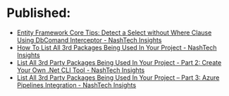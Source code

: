 # Published:
- [Entity Framework Core Tips: Detect a Select without Where Clause Using DbComand Interceptor - NashTech Insights](https://blog.nashtechglobal.com/entity-framework-core-tips-detect-a-select-without-where-clause-using-dbcomand-interceptor/)
- [How To List All 3rd Packages Being Used In Your Project - NashTech Insights](https://blog.nashtechglobal.com/how-to-list-all-3rd-packages-being-used-in-your-project/)
- [List All 3rd Party Packages Being Used In Your Project - Part 2: Create Your Own .Net CLI Tool - NashTech Insights](https://blog.nashtechglobal.com/list-all-3rd-party-packages-being-used-in-your-project-part-2-create-your-own-net-cli-tool/)
- [List All 3rd Party Packages Being Used In Your Project – Part 3: Azure Pipelines Integration - NashTech Insights](https://blog.nashtechglobal.com/list-all-3rd-party-packages-being-used-in-your-project-part-3-azure-pipelines-integration/)
